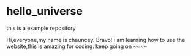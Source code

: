 # hello_universe
this is a example repository


Hi,everyone,my name is chauncey.
Bravo! i am learning how to use the website,this is amazing for coding.
keep going on ~~~~
